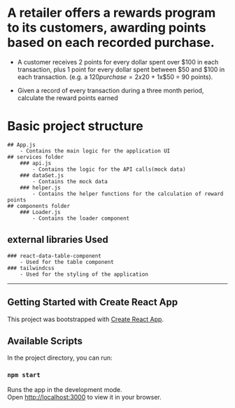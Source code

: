 # A retailer offers a rewards program to its customers, awarding points based on each recorded purchase.

- A customer receives 2 points for every dollar spent over $100 in each transaction, plus 1 point
  for every dollar spent between $50 and $100 in each transaction.
  (e.g. a $120 purchase = 2x$20 + 1x$50 = 90 points).

- Given a record of every transaction during a three month period, calculate the reward points earned

# Basic project structure

    ## App.js
        - Contains the main logic for the application UI
    ## services folder
        ### api.js
            - Contains the logic for the API calls(mock data)
        ### dataSet.js
            - Contains the mock data
        ### helper.js
            - Contains the helper functions for the calculation of reward points
    ## components folder
        ### Loader.js
            - Contains the loader component

## external libraries Used

    ### react-data-table-component
        - Used for the table component
    ### tailwindcss
        - Used for the styling of the application

---

## Getting Started with Create React App

This project was bootstrapped with [Create React App](https://github.com/facebook/create-react-app).

## Available Scripts

In the project directory, you can run:

### `npm start`

Runs the app in the development mode.\
Open [http://localhost:3000](http://localhost:3000) to view it in your browser.
